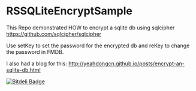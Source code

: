 RSSQLiteEncryptSample
=====================

This Repo demonstrated HOW to encrypt a sqlite db using sqlcipher https://github.com/sqlcipher/sqlcipher

Use setKey to set the password for the encrypted db and reKey to change the password in FMDB.

I also had a blog for this: http://yeahdongcn.github.io/posts/encrypt-an-sqlite-db.html


[![Bitdeli Badge](https://d2weczhvl823v0.cloudfront.net/yeahdongcn/rssqliteencryptsample/trend.png)](https://bitdeli.com/free "Bitdeli Badge")

